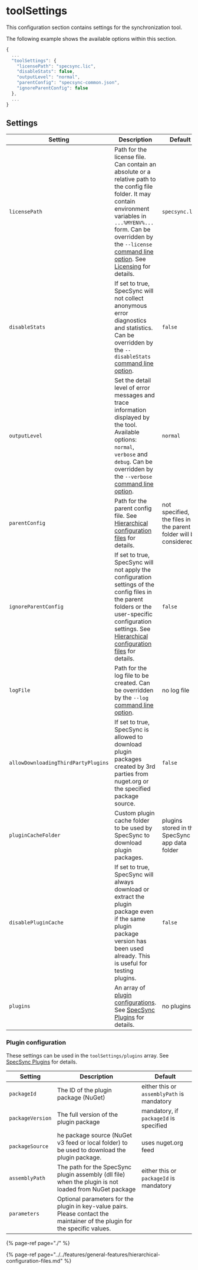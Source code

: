 # toolSettings

This configuration section contains settings for the synchronization tool.

The following example shows the available options within this section.

```javascript
{
  ...
  "toolSettings": {
    "licensePath": "specsync.lic",
    "disableStats": false,
    "outputLevel": "normal",
    "parentConfig": "specsync-common.json",
    "ignoreParentConfig": false
  }, 
  ...
}
```

## Settings

| Setting | Description | Default |
| ------- | ----------- | ------- |
| `licensePath` | Path for the license file. Can contain an absolute or a relative path to the config file folder. It may contain environment variables in `...%MYENV%...` form. Can be overridden by the `--license` [command line option](../command-line-reference/#common-command-line-options). See [Licensing](../../licensing.md) for details. | `specsync.lic` |
| `disableStats` | If set to true, SpecSync will not collect anonymous error diagnostics and statistics. Can be overridden by the `--disableStats`  [command line option](../command-line-reference/#common-command-line-options). | `false` |
| `outputLevel` | Set the detail level of error messages and trace information displayed by the tool. Available options: `normal`, `verbose` and `debug`. Can be overridden by the `--verbose` [command line option](../command-line-reference/#common-command-line-options). | `normal` |
| `parentConfig` | Path for the parent config file. See [Hierarchical configuration files](../../features/general-features/hierarchical-configuration-files.md) for details. | not specified, the files in the parent folder will be considered |
| `ignoreParentConfig` | If set to true, SpecSync will not apply the configuration settings of the config files in the parent folders or the user-specific configuration settings. See [Hierarchical configuration files](../../features/general-features/hierarchical-configuration-files.md) for details. | `false` |
| `logFile` | Path for the log file to be created. Can be overridden by the `--log` [command line option](../command-line-reference/#common-command-line-options). | no log file |
| `allowDownloadingThirdPartyPlugins` | If set to true, SpecSync is allowed to download plugin packages created by 3rd parties from nuget.org or the specified package source. | `false` |
| `pluginCacheFolder` | Custom plugin cache folder to be used by SpecSync to download plugin packages. | plugins stored in the SpecSync app data folder | 
| `disablePluginCache` | If set to true, SpecSync will always download or extract the plugin package even if the same plugin package version has been used already. This is useful for testing plugins. | `false` |
| `plugins` | An array of [plugin configurations](#plugin-configuration). See [SpecSync Plugins](../../features/general-features/specsync-plugins.md) for details. | no plugins |

### Plugin configuration 

These settings can be used in the `toolSettings/plugins` array. See [SpecSync Plugins](../../features/general-features/specsync-plugins.md) for details.

| Setting | Description | Default |
| ------- | ----------- | ------- |
| `packageId` | The ID of the plugin package (NuGet) | either this or `assemblyPath` is mandatory |
| `packageVersion` | The full version of the plugin package | mandatory, if `packageId` is specified |
| `packageSource` | he package source (NuGet v3 feed or local folder) to be used to download the plugin package. | uses nuget.org feed |
| `assemblyPath` | The path for the SpecSync plugin assembly (dll file) when the plugin is not loaded from NuGet package | either this or `packageId` is mandatory | 
| `parameters` | Optional parameters for the plugin in key-value pairs. Please contact the maintainer of the plugin for the specific values. |

{% page-ref page="./" %}

{% page-ref page="../../features/general-features/hierarchical-configuration-files.md" %}

